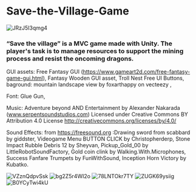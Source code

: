 # Save-the-Village-Game
![JRzJ5I3qmg4](https://user-images.githubusercontent.com/56206017/151958835-621793c6-9776-4c16-829f-bc5163a474a0.jpg)

### “Save  the  village”  is a MVC  game  made with  Unity.  The  player's  task  is  to manage resources to support the mining process and resist the oncoming dragons.

GUI assets: Free Fantasy GUI (https://www.gameart2d.com/free-fantasy-game-gui.html), Fantasy Wooden GUI asset, Troll Nest Free UI Buttons, baground: mountain landscape view by foxarthappy on vecteezy , 

Font: Glue Gun,

Music: Adventure beyond AND Entertainment by Alexander Nakarada (www.serpentsoundstudios.com)
Licensed under Creative Commons BY Attribution 4.0 License
http://creativecommons.org/licenses/by/4.0/

Sound Effects: from https://freesound.org :Drawing sword from scabbard by giddster, Videogame Menu BUTTON CLICK by Christopherderp, Stone Impact Rubble Debris 12 by Sheyvan, Pickup_Gold_00 by LittleRobotSoundFactory, Gold coin clink by Walking.With.Microphones, Success Fanfare Trumpets by FunWithSound, Inception Horn Victory by Kubatko.

![VZznQdpvSsk](https://user-images.githubusercontent.com/56206017/151958836-58bb3013-a6e2-4587-98d7-58665423ffe7.jpg)
![bg2Z5r4WI2o](https://user-images.githubusercontent.com/56206017/151958833-faf6b667-12c5-4456-9490-cb4d996280a3.jpg)
![78LNTOkr7TY](https://user-images.githubusercontent.com/56206017/151958823-e8b60b5c-3e4d-444f-b58e-9b35dc0a9aa4.jpg)
![ZUGK69ysiig](https://user-images.githubusercontent.com/56206017/151958838-f19f26e6-f64c-4e75-8e8f-f018728201de.jpg)
![B0YCyTwi4kU](https://user-images.githubusercontent.com/56206017/151958829-a09176b8-ba40-4e28-b7da-56af53dbecd3.jpg)
